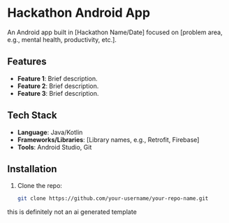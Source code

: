 # Hackathon Android App

An Android app built in [Hackathon Name/Date] focused on [problem area, e.g., mental health, productivity, etc.].

## Features
- **Feature 1**: Brief description.
- **Feature 2**: Brief description.
- **Feature 3**: Brief description.

## Tech Stack
- **Language**: Java/Kotlin
- **Frameworks/Libraries**: [Library names, e.g., Retrofit, Firebase]
- **Tools**: Android Studio, Git

## Installation
1. Clone the repo:
   ```bash
   git clone https://github.com/your-username/your-repo-name.git

this is definitely not an ai generated template
